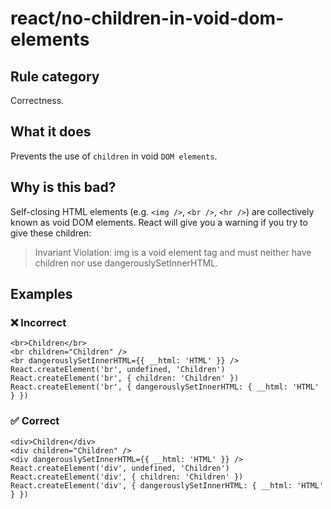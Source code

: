 # react/no-children-in-void-dom-elements

<!-- end auto-generated rule header -->

## Rule category

Correctness.

## What it does

Prevents the use of `children` in void `DOM elements`.

## Why is this bad?

Self-closing HTML elements (e.g. `<img />`, `<br />`, `<hr />`) are collectively known as void DOM elements. React will give you a warning if you try to give these children:

> Invariant Violation: img is a void element tag and must neither have children nor use dangerouslySetInnerHTML.

## Examples

### ❌ Incorrect

```tsx
<br>Children</br>
<br children="Children" />
<br dangerouslySetInnerHTML={{ __html: 'HTML' }} />
React.createElement('br', undefined, 'Children')
React.createElement('br', { children: 'Children' })
React.createElement('br', { dangerouslySetInnerHTML: { __html: 'HTML' } })
```

### ✅ Correct

```tsx
<div>Children</div>
<div children="Children" />
<div dangerouslySetInnerHTML={{ __html: 'HTML' }} />
React.createElement('div', undefined, 'Children')
React.createElement('div', { children: 'Children' })
React.createElement('div', { dangerouslySetInnerHTML: { __html: 'HTML' } })
```
